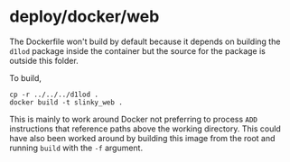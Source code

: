 # deploy/docker/web

The Dockerfile won't build by default because it depends on building the `d1lod` package inside the container but the source for the package is outside this folder.

To build,

```
cp -r ../../../d1lod .
docker build -t slinky_web .
```

This is mainly to work around Docker not preferring to process `ADD` instructions that reference paths above the working directory. This could have also been worked around by building this image from the root and running `build` with the `-f` argument.
